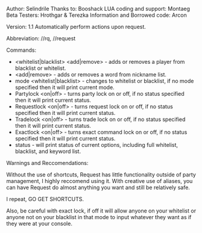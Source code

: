 Author: Selindrile
Thanks to: Booshack
LUA coding and support: Montaeg
Beta Testers: Hrothgar & Terezka
Information and Borrowed code: Arcon

Version: 1.1
Automatically perform actions upon request.

Abbreviation: //rq, //request

Commands:
* <whitelist|blacklist> <add|remove> <player> - adds or removes a player from blacklist or whitelist.
* <nickname> <add|remove> <word> - adds or removes a word from nickname list.
* mode <whitelist|blacklist> - changes to whitelist or blacklist, if no mode specified then it will print current mode.
* Partylock <on|off> - turns party lock on or off, if no status specified then it will print current status.
* Requestlock <on|off> - turns request lock on or off, if no status specified then it will print current status.
* Tradelock <on|off> - turns trade lock on or off, if no status specified then it will print current status.
* Exactlock <on|off> - turns exact command lock on or off, if no status specified then it will print current status.
* status - will print status of current options, including full whitelist, blacklist, and keyword list.

Warnings and Reccomendations:

Without the use of shortcuts, Request has little functionality outside of party management, I highly reccomend using it.
With creative use of aliases, you can have Request do almost anything you want and still be relatively safe.

I repeat, GO GET SHORTCUTS.

Also, be careful with exact lock, if off it will allow anyone on your whitelist or anyone not on your blacklist in that mode to
input whatever they want as if they were at your console.
